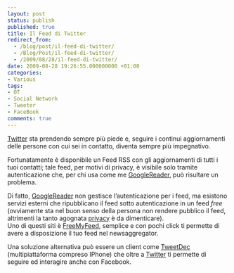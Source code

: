 ```yaml
---
layout: post
status: publish
published: true
title: Il Feed di Twitter
redirect_from: 
  - /blog/post/il-feed-di-twitter/
  - /Blog/Post/il-feed-di-twitter/
  - /2009/08/28/il-feed-di-twitter/
date: 2009-08-28 19:26:55.000000000 +01:00
categories:
- Various
tags:
- OT
- Social Network
- Tweeter
- FaceBook
comments: true
---
```

<p><a title="Twitter" href="http://www.twitter.com" rel="nofollow" target="_blank">Twitter</a> sta prendendo sempre pi&ugrave; piede e, seguire i continui aggiornamenti delle persone con cui sei in contatto, diventa sempre pi&ugrave; impegnativo.</p>
<p>Fortunatamente &egrave; disponibile un Feed RSS con gli aggiornamenti di tutti i tuoi contatti; tale feed, per motivi di privacy, &egrave; visibile solo tramite autenticazione che, per chi usa come me <a title="GoogleReader" href="http://www.google.com/reader/view/" rel="nofollow" target="_blank">GoogleReader</a>, pu&ograve; risultare un problema.</p>
<p>Di fatto, <a title="GoogleReader" href="http://www.google.com/reader/view/" rel="nofollow" target="_blank">GoogleReader</a> non gestisce l&rsquo;autenticazione per i feed, ma esistono servizi esterni che ripubblicano il feed sotto autenticazione in un feed <em>free</em> (ovviamente sta nel buon senso della persona non rendere pubblico il feed, altrimenti la tanto agognata <a title="Alla faccia della privacy" href="http://imperugo.tostring.it/Blog/Post/Alla-faccia-della-privacy" target="_blank">privacy</a> &egrave; da dimenticare).     <br />
Uno di questi siti &egrave; <a href="http://freemyfeed.com/">FreeMyFeed</a>, semplice e con pochi click ti permette di avere a disposizione il tuo feed nel newsaggregator.</p>
<p>Una soluzione alternativa pu&ograve; essere un client come <a href="http://tweetdeck.com/beta/">TweetDec</a> (multipiattaforma compreso IPhone) che oltre a <a title="Twitter" href="http://www.twitter.com" rel="nofollow" target="_blank">Twitter</a> ti permette di seguire ed interagire anche con Facebook.</p>
